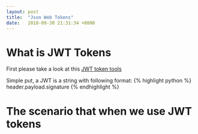 ```yaml
---
layout: post
title:  "Json Web Tokens"
date:   2018-09-30 21:31:34 +0800
---
```


# What is JWT Tokens
First please take a look at this [JWT token tools](https://jwt.io/) <br>

Simple put, a JWT is a string with following format:
{% highlight python %}
header.payload.signature
{% endhighlight %}


# The scenario that when we use JWT tokens